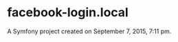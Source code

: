 facebook-login.local
====================

A Symfony project created on September 7, 2015, 7:11 pm.
